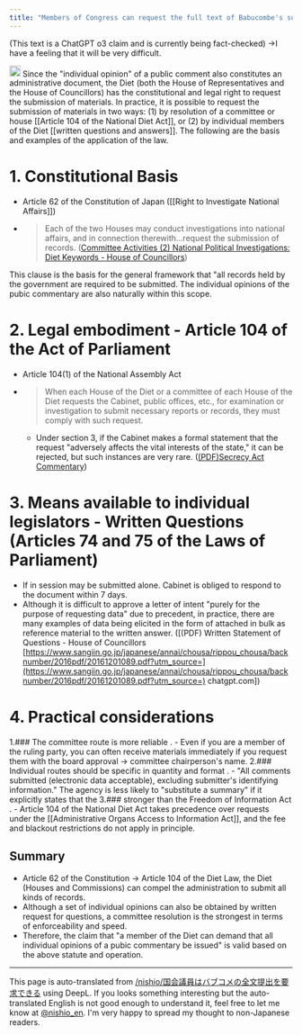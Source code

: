 ```yaml
---
title: "Members of Congress can request the full text of Babucombe's submission."
---
```


(This text is a ChatGPT o3 claim and is currently being fact-checked)
→I have a feeling that it will be very difficult.

<img src='https://scrapbox.io/api/pages/nishio-en/o3/icon' alt='o3.icon' height="19.5"/>
Since the "individual opinion" of a public comment also constitutes an administrative document, the Diet (both the House of Representatives and the House of Councillors) has the constitutional and legal right to request the submission of materials. In practice, it is possible to request the submission of materials in two ways: (1) by resolution of a committee or house [[Article 104 of the National Diet Act]], or (2) by individual members of the Diet [[written questions and answers]]. The following are the basis and examples of the application of the law.

# 1. Constitutional Basis
- Article 62 of the Constitution of Japan ([[Right to Investigate National Affairs]])
- >  Each of the two Houses may conduct investigations into national affairs, and in connection therewith...request the submission of records.  ([Committee Activities (2) National Political Investigations: Diet Keywords - House of Councillors](https://www.sangiin.go.jp/japanese/aramashi/keyword/katudo02.html?utm_source=chatgpt.com))

This clause is the basis for the general framework that "all records held by the government are required to be submitted. The individual opinions of the pubic commentary are also naturally within this scope.

# 2. Legal embodiment - Article 104 of the Act of Parliament
- Article 104(1) of the National Assembly Act
- >  When each House of the Diet or a committee of each House of the Diet requests the Cabinet, public offices, etc., for examination or investigation to submit necessary reports or records, they must comply with such request.
    - Under section 3, if the Cabinet makes a formal statement that the request "adversely affects the vital interests of the state," it can be rejected, but such instances are very rare.  ([(PDF)Secrecy Act Commentary](https://www.toben.or.jp/message/libra/pdf/2014_05/p53.pdf?utm_source=chatgpt.com))

# 3. Means available to individual legislators - Written Questions (Articles 74 and 75 of the Laws of Parliament)
- If in session may be submitted alone. Cabinet is obliged to respond to the document within 7 days.
- Although it is difficult to approve a letter of intent "purely for the purpose of requesting data" due to precedent, in practice, there are many examples of data being elicited in the form of attached in bulk as reference material to the written answer.  ([(PDF) Written Statement of Questions - House of Councillors [https://www.sangiin.go.jp/japanese/annai/chousa/rippou_chousa/backnumber/2016pdf/20161201089.pdf?utm_source=](https://www.sangiin.go.jp/japanese/annai/chousa/rippou_chousa/backnumber/2016pdf/20161201089.pdf?utm_source=) chatgpt.com])

# 4. Practical considerations
1.### The committee route is more reliable
.
    - Even if you are a member of the ruling party, you can often receive materials immediately if you request them with the board approval -> committee chairperson's name.
2.### Individual routes should be specific in quantity and format
.
    - "All comments submitted (electronic data acceptable), excluding submitter's identifying information." The agency is less likely to "substitute a summary" if it explicitly states that the
3.### stronger than the Freedom of Information Act
.
    - Article 104 of the National Diet Act takes precedence over requests under the [[Administrative Organs Access to Information Act]], and the fee and blackout restrictions do not apply in principle.

## Summary
- Article 62 of the Constitution → Article 104 of the Diet Law, the Diet (Houses and Commissions) can compel the administration to submit all kinds of records.
- Although a set of individual opinions can also be obtained by written request for questions, a committee resolution is the strongest in terms of enforceability and speed.
- Therefore, the claim that "a member of the Diet can demand that all individual opinions of a pubic commentary be issued" is valid based on the above statute and operation.

---
This page is auto-translated from [/nishio/国会議員はバブコメの全文提出を要求できる](https://scrapbox.io/nishio/国会議員はバブコメの全文提出を要求できる) using DeepL. If you looks something interesting but the auto-translated English is not good enough to understand it, feel free to let me know at [@nishio_en](https://twitter.com/nishio_en). I'm very happy to spread my thought to non-Japanese readers.